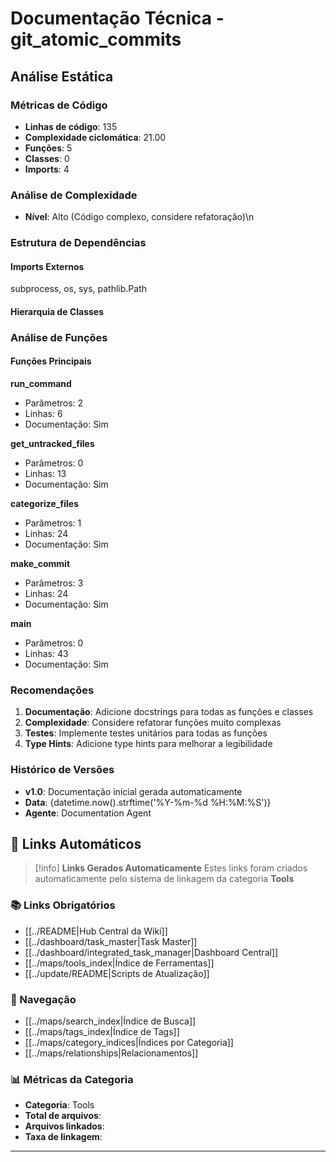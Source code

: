 # Documentação Técnica - git_atomic_commits

## Análise Estática

### Métricas de Código
- **Linhas de código**: 135
- **Complexidade ciclomática**: 21.00
- **Funções**: 5
- **Classes**: 0
- **Imports**: 4

### Análise de Complexidade
- **Nível**: Alto (Código complexo, considere refatoração)\n
### Estrutura de Dependências

#### Imports Externos
subprocess, os, sys, pathlib.Path

#### Hierarquia de Classes

### Análise de Funções

#### Funções Principais
**run_command**
- Parâmetros: 2
- Linhas: 6
- Documentação: Sim

**get_untracked_files**
- Parâmetros: 0
- Linhas: 13
- Documentação: Sim

**categorize_files**
- Parâmetros: 1
- Linhas: 24
- Documentação: Sim

**make_commit**
- Parâmetros: 3
- Linhas: 24
- Documentação: Sim

**main**
- Parâmetros: 0
- Linhas: 43
- Documentação: Sim

### Recomendações

1. **Documentação**: Adicione docstrings para todas as funções e classes
2. **Complexidade**: Considere refatorar funções muito complexas
3. **Testes**: Implemente testes unitários para todas as funções
4. **Type Hints**: Adicione type hints para melhorar a legibilidade

### Histórico de Versões

- **v1.0**: Documentação inicial gerada automaticamente
- **Data**: {datetime.now().strftime('%Y-%m-%d %H:%M:%S')}
- **Agente**: Documentation Agent


## 🔗 **Links Automáticos**

> [!info] **Links Gerados Automaticamente**
> Estes links foram criados automaticamente pelo sistema de linkagem da categoria **Tools**

### **📚 Links Obrigatórios**
- [[../README|Hub Central da Wiki]]
- [[../dashboard/task_master|Task Master]]
- [[../dashboard/integrated_task_manager|Dashboard Central]]
- [[../maps/tools_index|Índice de Ferramentas]]
- [[../update/README|Scripts de Atualização]]

### **🧭 Navegação**
- [[../maps/search_index|Índice de Busca]]
- [[../maps/tags_index|Índice de Tags]]
- [[../maps/category_indices|Índices por Categoria]]
- [[../maps/relationships|Relacionamentos]]

### **📊 Métricas da Categoria**
- **Categoria**: Tools
- **Total de arquivos**: <!-- Contador automático -->
- **Arquivos linkados**: <!-- Contador automático -->
- **Taxa de linkagem**: <!-- Percentual automático -->

---

